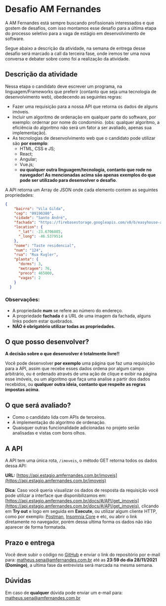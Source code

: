 # Desafio AM Fernandes

A AM Fernandes está sempre buscando profissionais interessados e que gostem de desafios, com isso montamos esse desafio para a última etapa do processo seletivo para a vaga de estágio em desenvolvimento de software.

Segue abaixo a descrição da atividade, na semana de entrega desse desafio será marcado a call da terceira fase, onde iremos ter uma nova conversa e debater sobre como foi a realização da atividade.  

## Descrição da atividade

Nessa etapa o candidato deve escrever um programa, na linguagem/Frameworks que preferir (contanto que seja uma tecnologia de desenvolvimento web), obedecendo as seguintes regras:

- Fazer uma requisição para a nossa API que retorna os dados de alguns imóveis.
- Incluir um algoritmo de ordenação em qualquer parte do software, por exemplo: ordernar por nome do condomínio. (obs: qualquer algoritmo, a eficiência do algoritmo não será um fator a ser avaliado, apenas sua implementação).
- As tecnologias de desenvolvimento web que o candidato pode utilizar são **por exemplo**:
  - HTML, CSS e JS;
  - React;
  - Angular;
  - Vue.js;
  - **ou qualquer outra linguagem/tecnologia, contanto que rode no navegador! As mencionadas acima são apenas exemplos do que pode ser utilizado para desenvolver o desafio**.


A API retorna um Array de JSON onde cada elemento contem as seguintes propriedades:

```json
{
    "bairro": "Vila Gilda",
    "cep": "09190380",
    "cidade": "Santo André",
    "fachada": "https://firebasestorage.googleapis.com/v0/b/easyhouse-am.appspot.com/o/img_fachada%2F1349541563914234302_fachada.jpg?alt=media",
    "location": {
      "_lat": -23.6706885,
      "_long": -46.5379514
    },
    "nome": "Taste residencial",
    "num": "124",
    "rua": "Rua Kugler",
    "planta": {
      "dorms": 3,
      "metragem": 76,
      "preco": 465000,
      "vagas": 2
    }
  }
```

### Observações: 
- A propriedade **num** se refere ao número do endereço.
- A propriedade **fachada** é a URL de uma imagem da fachada, alguns links podem estar quebrados.
- **NÃO é obrigatório utilizar todas as propriedades.** 

## O que posso desenvolver?

**A decisão sobre o que desenvolver é totalmente livre!!** 

Você pode desenvolver **por exemplo** uma página que faz uma requisição para a API, assim que recebe esses dados ordena por algum campo arbitrário, ou é ordenado através de uma ação de clique e exibir na página esse imóveis, ou um algoritmo que faça uma analise a partir dos dados recebidos, ou **qualquer outra ideia, contanto que respeite as regras impostas acima**.

## O que será avaliado?

- Como o candidato lida com APIs de terceiros.
- A implementação do algoritmo de ordenação.
- Quaisquer outras funcionalidade adicionadas no projeto serão analisadas e vistas com bons olhos.

## A API

A API tem uma única rota, `/imoveis`, o método GET retorna todos os dados dessa API:

**URL:** [https://api.estagio.amfernandes.com.br/imoveis](https://api.estagio.amfernandes.com.br/imoveis)

**Dica**: Caso você queria visualizar os dados de resposta da requisição você pode utilizar a interface que disponibilizamos em: [https://api.estagio.amfernandes.com.br/docs/#/API/get_imoveis](https://api.estagio.amfernandes.com.br/docs/#/API/get_imoveis), clicando em **Try out** e logo em seguida em **Execute**, ou utilizar algum cliente HTTP, como por exemplo: [Postman](https://www.postman.com/), [Insomnia Core](https://insomnia.rest/) e etc, ou abrir o link diretamente no navegador, porém dessa ultima forma os dados não irão aparecer de forma formatada.

## Prazo e entrega

Você deve subir o código no [GitHub](https://github.com) e enviar o link do repositório por e-mail para: matheus.sena@amfernandes.com.br até as **23:59 do dia 28/11/2021 (Domingo)**, a ultima fase da entrevista será marcada na mesma semana.

## Dúvidas
Em caso de **qualquer** dúvida pode enviar um e-mail para: matheus.sena@amfernandes.com.br
